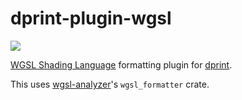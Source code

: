 # dprint-plugin-wgsl

[![](https://img.shields.io/crates/v/dprint-plugin-wgsl.svg)](https://crates.io/crates/dprint-plugin-wgsl)

[WGSL Shading Language](https://gpuweb.github.io/gpuweb/wgsl) formatting plugin
for [dprint](https://github.com/dprint/dprint).

This uses [wgsl-analyzer](https://github.com/wgsl-analyzer/wgsl-analyzer)'s
`wgsl_formatter` crate.
